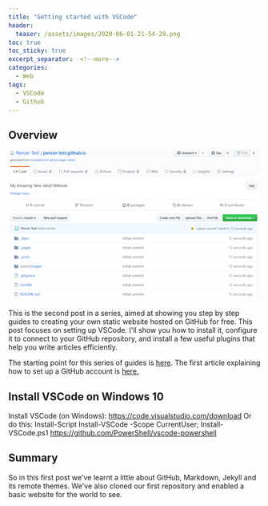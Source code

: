 ```yaml
---
title: "Getting started with VSCode"
header:
  teaser: /assets/images/2020-06-01-21-54-29.png
toc: true
toc_sticky: true
excerpt_separator:  <!--more-->
categories:
  - Web
tags:
  - VSCode
  - Github
---
```


## Overview

![header](/assets/images/2020-06-01-21-54-29.png)

This is the second post in a series, aimed at showing you step by step guides to creating your own static website hosted on GitHub for free. This post focuses on setting up VSCode. I'll show you how to install it, configure it to connect to your GitHub repository, and install a few useful plugins that help you write articles efficiently.
<!--more-->

The starting point for this series of guides is [here](https://pencer.io/web/web-creating-free-blog/). The first article explaining how to set up a GitHub account is [here.](https://pencer.io/web/web-getting-started-github/)

## Install VSCode on Windows 10

Install VSCode (on Windows): https://code.visualstudio.com/download
Or do this: 
Install-Script Install-VSCode -Scope CurrentUser; Install-VSCode.ps1
https://github.com/PowerShell/vscode-powershell

## Summary

So in this first post we've learnt a little about GitHub, Markdown, Jekyll and its remote themes. We've also cloned our first repository and enabled a basic website for the world to see.
